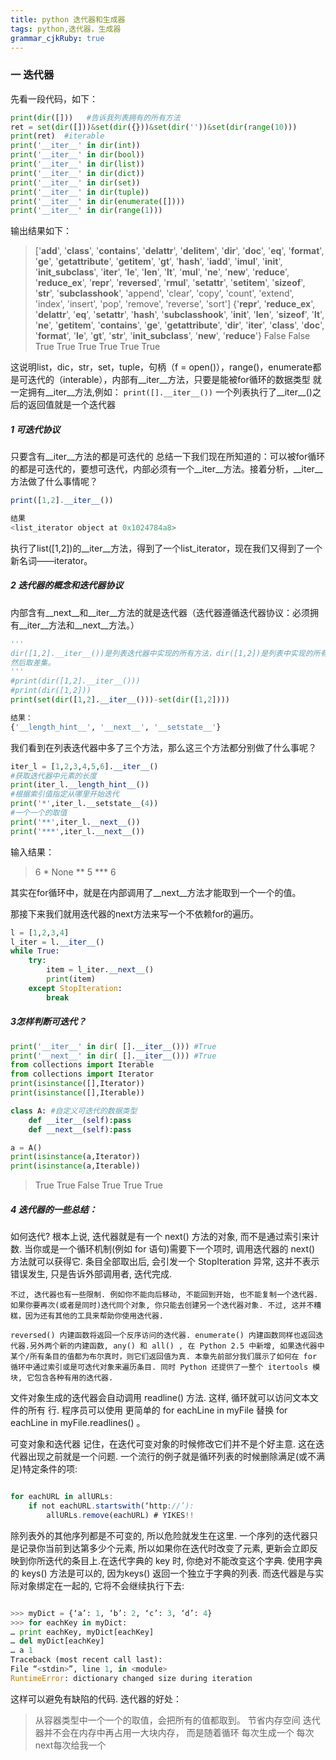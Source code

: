 ```yaml
---
title: python 迭代器和生成器
tags: python,迭代器，生成器
grammar_cjkRuby: true
---
```

### 一 迭代器
先看一段代码，如下：

``` python
print(dir([]))   #告诉我列表拥有的所有方法
ret = set(dir([]))&set(dir({}))&set(dir(''))&set(dir(range(10)))
print(ret)  #iterable
print('__iter__' in dir(int))
print('__iter__' in dir(bool))
print('__iter__' in dir(list))
print('__iter__' in dir(dict))
print('__iter__' in dir(set))
print('__iter__' in dir(tuple))
print('__iter__' in dir(enumerate([])))
print('__iter__' in dir(range(1)))
```
输出结果如下：

> ['__add__', '__class__', '__contains__', '__delattr__', '__delitem__', '__dir__', '__doc__', '__eq__', '__format__', '__ge__', '__getattribute__', '__getitem__', '__gt__', '__hash__', '__iadd__', '__imul__', '__init__', '__init_subclass__', '__iter__', '__le__', '__len__', '__lt__', '__mul__', '__ne__', '__new__', '__reduce__', '__reduce_ex__', '__repr__', '__reversed__', '__rmul__', '__setattr__', '__setitem__', '__sizeof__', '__str__', '__subclasshook__', 'append', 'clear', 'copy', 'count', 'extend', 'index', 'insert', 'pop', 'remove', 'reverse', 'sort']
{'__repr__', '__reduce_ex__', '__delattr__', '__eq__', '__setattr__', '__hash__', '__subclasshook__', '__init__', '__len__', '__sizeof__', '__lt__', '__ne__', '__getitem__', '__contains__', '__ge__', '__getattribute__', '__dir__', '__iter__', '__class__', '__doc__', '__format__', '__le__', '__gt__', '__str__', '__init_subclass__', '__new__', '__reduce__'}
False
False
True
True
True
True
True
True

这说明list，dic，str，set，tuple，句柄（f = open()），range()，enumerate都是可迭代的（interable），内部有__iter__方法，只要是能被for循环的数据类型 就一定拥有__iter__方法,例如：
`print([].__iter__())`
一个列表执行了__iter__()之后的返回值就是一个迭代器

##### 1 可迭代协议
只要含有__iter__方法的都是可迭代的
总结一下我们现在所知道的：可以被for循环的都是可迭代的，要想可迭代，内部必须有一个__iter__方法。接着分析，__iter__方法做了什么事情呢？

``` javascript
print([1,2].__iter__())

结果
<list_iterator object at 0x1024784a8>
```
执行了list([1,2])的__iter__方法，得到了一个list_iterator，现在我们又得到了一个新名词——iterator。
##### 2 迭代器的概念和迭代器协议 
内部含有__next__和__iter__方法的就是迭代器（迭代器遵循迭代器协议：必须拥有__iter__方法和__next__方法。）

``` python
'''
dir([1,2].__iter__())是列表迭代器中实现的所有方法，dir([1,2])是列表中实现的所有方法,都是以列表的形式返回给我们的，为了看的更清楚，我们分别把他们转换成集合，
然后取差集。
'''
#print(dir([1,2].__iter__()))
#print(dir([1,2]))
print(set(dir([1,2].__iter__()))-set(dir([1,2])))

结果：
{'__length_hint__', '__next__', '__setstate__'}
```
我们看到在列表迭代器中多了三个方法，那么这三个方法都分别做了什么事呢？

``` python
iter_l = [1,2,3,4,5,6].__iter__()
#获取迭代器中元素的长度
print(iter_l.__length_hint__())
#根据索引值指定从哪里开始迭代
print('*',iter_l.__setstate__(4))
#一个一个的取值
print('**',iter_l.__next__())
print('***',iter_l.__next__())
```
输入结果：
>6
\* None
** 5
*** 6

其实在for循环中，就是在内部调用了__next__方法才能取到一个一个的值。

那接下来我们就用迭代器的next方法来写一个不依赖for的遍历。

``` python
l = [1,2,3,4]
l_iter = l.__iter__()
while True:
    try:
        item = l_iter.__next__()
        print(item)
    except StopIteration:
        break
```
##### 3怎样判断可迭代？

``` python
print('__iter__' in dir( [].__iter__())) #True
print('__next__' in dir( [].__iter__())) #True
from collections import Iterable
from collections import Iterator
print(isinstance([],Iterator))
print(isinstance([],Iterable))

class A: #自定义可迭代的数据类型
    def __iter__(self):pass
    def __next__(self):pass

a = A()
print(isinstance(a,Iterator))
print(isinstance(a,Iterable))
```

> True
True
False
True
True
True

##### 4 迭代器的一些总结：
如何迭代?
    根本上说, 迭代器就是有一个 next() 方法的对象, 而不是通过索引来计数. 当你或是一个循环机制(例如 for 语句)需要下一个项时, 调用迭代器的 next() 方法就可以获得它. 条目全部取出后, 会引发一个 StopIteration 异常, 这并不表示错误发生, 只是告诉外部调用者, 迭代完成.

    不过, 迭代器也有一些限制. 例如你不能向后移动, 不能回到开始, 也不能复制一个迭代器.如果你要再次(或者是同时)迭代同个对象, 你只能去创建另一个迭代器对象. 不过, 这并不糟糕，因为还有其他的工具来帮助你使用迭代器. 

    reversed() 内建函数将返回一个反序访问的迭代器. enumerate() 内建函数同样也返回迭代器.另外两个新的内建函数, any() 和 all() , 在 Python 2.5 中新增, 如果迭代器中某个/所有条目的值都为布尔真时，则它们返回值为真. 本章先前部分我们展示了如何在 for 循环中通过索引或是可迭代对象来遍历条目. 同时 Python 还提供了一整个 itertools 模块, 它包含各种有用的迭代器.

文件对象生成的迭代器会自动调用 readline() 方法. 这样, 循环就可以访问文本文件的所有
行. 程序员可以使用 更简单的 for eachLine in myFile 替换 for eachLine in myFile.readlines() 。

可变对象和迭代器
    记住，在迭代可变对象的时候修改它们并不是个好主意. 这在迭代器出现之前就是一个问题.
一个流行的例子就是循环列表的时候删除满足(或不满足)特定条件的项:

``` javascript

for eachURL in allURLs:
    if not eachURL.startswith(‘http://’):
        allURLs.remove(eachURL) # YIKES!!
```
除列表外的其他序列都是不可变的, 所以危险就发生在这里. 一个序列的迭代器只是记录你当前到达第多少个元素, 所以如果你在迭代时改变了元素, 更新会立即反映到你所迭代的条目上.在迭代字典的 key 时, 你绝对不能改变这个字典. 使用字典的 keys() 方法是可以的, 因为keys() 返回一个独立于字典的列表. 而迭代器是与实际对象绑定在一起的, 它将不会继续执行下去:

``` python

>>> myDict = {‘a’: 1, ‘b’: 2, ‘c’: 3, ‘d’: 4}
>>> for eachKey in myDict:
… print eachKey, myDict[eachKey]
… del myDict[eachKey]
… a 1
Traceback (most recent call last):
File “<stdin>”, line 1, in <module>
RuntimeError: dictionary changed size during iteration
```
这样可以避免有缺陷的代码.
迭代器的好处：
> 从容器类型中一个一个的取值，会把所有的值都取到。
    节省内存空间
        迭代器并不会在内存中再占用一大块内存，
            而是随着循环 每次生成一个
            每次next每次给我一个